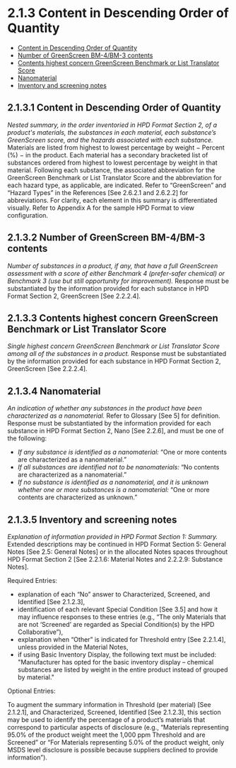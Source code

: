 # 2.1.3 Content in Descending Order of Quantity

- [Content in Descending Order of Quantity](#order)
- [Number of GreenScreen BM-4/BM-3 contents](#contents)
- [Contents highest concern GreenScreen Benchmark or List Translator Score](#greenscreen)
- [Nanomaterial](#nano)
- [Inventory and screening notes](#notes)

<a name="order"></a>
## 2.1.3.1 Content in Descending Order of Quantity

*Nested summary, in the order inventoried in HPD Format Section 2, of a product's materials, the substances in each material, each substance’s GreenScreen score, and the hazards associated with each substance.* Materials are listed from highest to lowest percentage by weight − Percent (%) − in the product. Each material has a secondary bracketed list of substances ordered from highest to lowest percentage by weight in that material. Following each substance, the associated abbreviation for the GreenScreen Benchmark or List Translator Score and the abbreviation for each hazard type, as applicable, are indicated. Refer to “GreenScreen” and “Hazard Types” in the References [See 2.6.2.1 and 2.6.2.2] for abbreviations. For clarity, each element in this summary is differentiated visually. Refer to Appendix A for the sample HPD Format to view configuration.

<a name="contents"></a>
## 2.1.3.2 Number of GreenScreen BM-4/BM-3 contents

*Number of substances in a product, if any, that have a full GreenScreen assessment with a score of either Benchmark 4 (prefer-safer chemical) or Benchmark 3 (use but still opportunity for improvement).* Response must be substantiated by the information provided for each substance in HPD Format Section 2, GreenScreen [See 2.2.2.4].

<a name="greenscreen"></a>
## 2.1.3.3 Contents highest concern GreenScreen Benchmark or List Translator Score

*Single highest concern GreenScreen Benchmark or List Translator Score among all of the substances in a product.* Response must be substantiated by the information provided for each substance in HPD Format Section 2, GreenScreen [See 2.2.2.4].

<a name="nano"></a>
## 2.1.3.4 Nanomaterial

*An indication of whether any substances in the product have been characterized as a nanomaterial.* Refer to Glossary [See 5] for definition. Response must be substantiated by the information provided for each substance in HPD Format Section 2, Nano [See 2.2.6], and must be one of the following:

* *If any substance is identified as a nanomaterial:* “One or more contents are characterized as a nanomaterial.”
* *If all substances are identified not to be nanomaterials:* “No contents are characterized as a nanomaterial.”
* *If no substance is identified as a nanomaterial, and it is unknown whether one or more substances is a nanomaterial:* “One or more contents are characterized as unknown.”

<a name="notes"></a>
## 2.1.3.5 Inventory and screening notes

*Explanation of information provided in HPD Format Section 1: Summary.* Extended descriptions may be continued in HPD Format Section 5: General Notes [See 2.5: General Notes] or in the allocated Notes spaces throughout HPD Format Section 2 [See 2.2.1.6: Material Notes and 2.2.2.9: Substance Notes].

Required Entries:

* explanation of each “No” answer to Characterized, Screened, and Identified [See 2.1.2.3],
* identification of each relevant Special Condition [See 3.5] and how it may influence responses to these entries (e.g., “The only Materials that are not ‘Screened’ are regarded as Special Condition(s) by the HPD Collaborative”),
* explanation when “Other” is indicated for Threshold entry [See 2.2.1.4], unless provided in the Material Notes,
* if using Basic Inventory Display, the following text must be included: "Manufacturer has opted for the basic inventory display – chemical substances are listed by weight in the entire product instead of grouped by material."

Optional Entries:

To augment the summary information in Threshold (per material) [See 2.1.2.1], and Characterized, Screened, Identified [See 2.1.2.3], this section may be used to identify the percentage of a product’s materials that correspond to particular aspects of disclosure (e.g., “Materials representing 95.0% of the product weight meet the 1,000 ppm Threshold and are Screened” or “For Materials representing 5.0% of the product weight, only MSDS level disclosure is possible because suppliers declined to provide information”).
